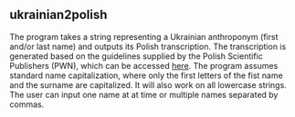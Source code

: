 ## ukrainian2polish

The program takes a string representing a Ukrainian anthroponym (first and/or last name) and outputs its Polish transcription.
The transcription is generated based on the guidelines supplied by the Polish Scientific Publishers (PWN), which can be accessed [here](https://sjp.pwn.pl/zasady/Transliteracja-i-transkrypcja-wspolczesnego-alfabetu-ukrainskiego;629710.html).
The program assumes standard name capitalization, where only the first letters of the fist name and the surname are capitalized.  It will also work on all lowercase strings.  The user can input one name at at time or multiple names separated by commas.

